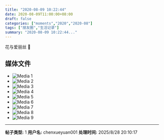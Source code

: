 ```yaml
---
title: "2020-08-09 10:22:44"
date: 2020-08-09T11:00:00+08:00
draft: false
categories: ["moments","2020","2020-08"]
tags: ["朋友圈","生活记录"]
summary: "2020-08-09 10:22:44..."
---
```


花与爱丽丝 🌺

## 媒体文件

- ![Media 1](/Moments/photos/2020-08-09/202008091022440.jpg)
- ![Media 2](/Moments/photos/2020-08-09/202008091022441.jpg)
- ![Media 3](/Moments/photos/2020-08-09/202008091022442.jpg)
- ![Media 4](/Moments/photos/2020-08-09/202008091022443.jpg)
- ![Media 5](/Moments/photos/2020-08-09/202008091022444.jpg)
- ![Media 6](/Moments/photos/2020-08-09/202008091022445.jpg)
- ![Media 7](/Moments/photos/2020-08-09/202008091022446.jpg)
- ![Media 8](/Moments/photos/2020-08-09/202008091022447.jpg)
- ![Media 9](/Moments/photos/2020-08-09/202008091022448.jpg)

---

**帖子类型:** 1
**用户名:** chenxueyuan001
**处理时间:** 2025/8/28 20:10:17